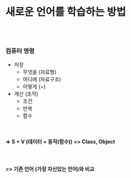 # 새로운 언어를 학습하는 방법

<br>

<br>

### 컴퓨터 명령

- 저장
  - 무엇을 (자료형)
  - 어디에 (자료구조)
  - 어떻게 (=)
- 계산 (조작)
  - 조건
  - 반복
  - 함수

<br>

#### =>  S + V (데이터 + 동작(함수)) => Class, Object

<br>

#### =>  기존 언어 (가장 자신있는 언어)와 비교

<br>

<br>

